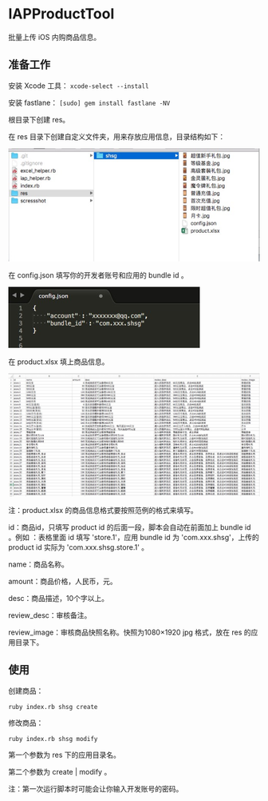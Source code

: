 # IAPProductTool
批量上传 iOS 内购商品信息。

## 准备工作

安装 Xcode 工具： `xcode-select --install`

安装 fastlane： `[sudo] gem install fastlane -NV`

根目录下创建 res。

在 res 目录下创建自定义文件夹，用来存放应用信息，目录结构如下：

![001.png](/screenshot/001.png)

在 config.json 填写你的开发者账号和应用的 bundle id 。

![002.png](/screenshot/002.png)

在 product.xlsx 填上商品信息。

![003.png](/screenshot/003.png)

注：product.xlsx 的商品信息格式要按照范例的格式来填写。

id：商品id，只填写 product id 的后面一段，脚本会自动在前面加上 bundle id 。例如 ：表格里面 id 填写 'store.1'，应用 bundle id 为 'com.xxx.shsg'，上传的 product id 实际为 'com.xxx.shsg.store.1' 。

name：商品名称。

amount：商品价格，人民币，元。

desc：商品描述，10个字以上。

review_desc：审核备注。

review_image：审核商品快照名称。快照为1080×1920 jpg 格式，放在 res 的应用目录下。


## 使用

创建商品：
```
ruby index.rb shsg create
```

修改商品：
```
ruby index.rb shsg modify
```

第一个参数为 res 下的应用目录名。

第二个参数为 create | modify 。

注：第一次运行脚本时可能会让你输入开发账号的密码。



